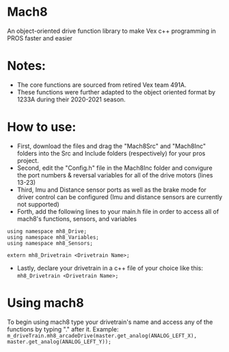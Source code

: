 # Mach8
An object-oriented drive function library to make Vex c++ programming in PROS faster and easier

# Notes:
- The core functions are sourced from retired Vex team 491A.
- These functions were further adapted to the object oriented format by 1233A during their 2020-2021 season.

# How to use:
- First, download the files and drag the "Mach8Src" and "Mach8Inc" folders into the Src and Include folders (respectively) for your pros project.
- Second, edit the "Config.h" file in the Mach8Inc folder and convigure the port numbers & reversal variables for all of the drive motors (lines 13-23)
- Third, Imu and Distance sensor ports as well as the brake mode for driver control can be configured (Imu and distance sensors are currently not supported)
- Forth, add the following lines to your main.h file in order to access all of mach8's functions, sensors, and variables
```#include "Mach8Inc/Api.h"
using namespace mh8_Drive;
using namespace mh8_Variables;
using namespace mh8_Sensors;

extern mh8_Drivetrain <Drivetrain Name>;
```
- Lastly, declare your drivetrain in a c++ file of your choice like this: ```mh8_Drivetrain <Drivetrain Name>;```

# Using mach8
To begin using mach8 type your drivetrain's name and access any of the functions by typing ".<Function Name>" after it.
  Example: ```m_driveTrain.mh8_arcadeDrive(master.get_analog(ANALOG_LEFT_X), master.get_analog(ANALOG_LEFT_Y));```

